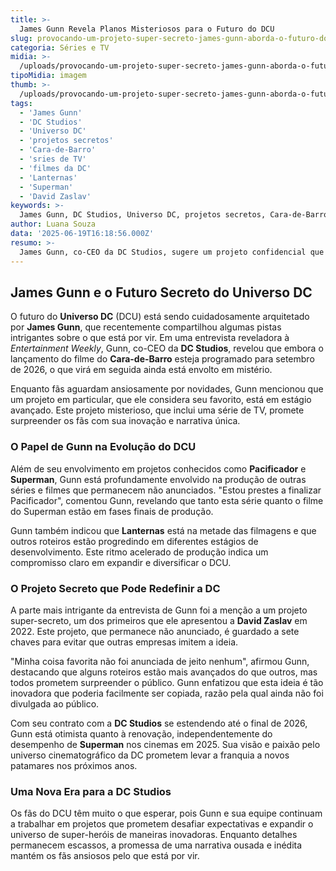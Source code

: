 ```yaml
---
title: >-
  James Gunn Revela Planos Misteriosos para o Futuro do DCU
slug: provocando-um-projeto-super-secreto-james-gunn-aborda-o-futuro-do-dcu
categoria: Séries e TV
midia: >-
  /uploads/provocando-um-projeto-super-secreto-james-gunn-aborda-o-futuro-do-dcu-thumb.png
tipoMidia: imagem
thumb: >-
  /uploads/provocando-um-projeto-super-secreto-james-gunn-aborda-o-futuro-do-dcu-thumb.png
tags:
  - 'James Gunn'
  - 'DC Studios'
  - 'Universo DC'
  - 'projetos secretos'
  - 'Cara-de-Barro'
  - 'sries de TV'
  - 'filmes da DC'
  - 'Lanternas'
  - 'Superman'
  - 'David Zaslav'
keywords: >-
  James Gunn, DC Studios, Universo DC, projetos secretos, Cara-de-Barro, séries de TV, filmes da DC, Lanternas, Superman, David Zaslav
author: Luana Souza
data: '2025-06-19T16:18:56.000Z'
resumo: >-
  James Gunn, co-CEO da DC Studios, sugere um projeto confidencial que pode moldar o próximo capítulo do Universo DC. Com 2026 no horizonte, novas séries e filmes estão em fase de desenvolvimento.
---
```


## James Gunn e o Futuro Secreto do Universo DC

O futuro do **Universo DC** (DCU) está sendo cuidadosamente arquitetado por **James Gunn**, que recentemente compartilhou algumas pistas intrigantes sobre o que está por vir. Em uma entrevista reveladora à _Entertainment Weekly_, Gunn, co-CEO da **DC Studios**, revelou que embora o lançamento do filme do **Cara-de-Barro** esteja programado para setembro de 2026, o que virá em seguida ainda está envolto em mistério.

Enquanto fãs aguardam ansiosamente por novidades, Gunn mencionou que um projeto em particular, que ele considera seu favorito, está em estágio avançado. Este projeto misterioso, que inclui uma série de TV, promete surpreender os fãs com sua inovação e narrativa única.

### O Papel de Gunn na Evolução do DCU

Além de seu envolvimento em projetos conhecidos como **Pacificador** e **Superman**, Gunn está profundamente envolvido na produção de outras séries e filmes que permanecem não anunciados. "Estou prestes a finalizar Pacificador", comentou Gunn, revelando que tanto esta série quanto o filme do Superman estão em fases finais de produção.

Gunn também indicou que **Lanternas** está na metade das filmagens e que outros roteiros estão progredindo em diferentes estágios de desenvolvimento. Este ritmo acelerado de produção indica um compromisso claro em expandir e diversificar o DCU.

### O Projeto Secreto que Pode Redefinir a DC

A parte mais intrigante da entrevista de Gunn foi a menção a um projeto super-secreto, um dos primeiros que ele apresentou a **David Zaslav** em 2022. Este projeto, que permanece não anunciado, é guardado a sete chaves para evitar que outras empresas imitem a ideia.

"Minha coisa favorita não foi anunciada de jeito nenhum", afirmou Gunn, destacando que alguns roteiros estão mais avançados do que outros, mas todos prometem surpreender o público. Gunn enfatizou que esta ideia é tão inovadora que poderia facilmente ser copiada, razão pela qual ainda não foi divulgada ao público.

Com seu contrato com a **DC Studios** se estendendo até o final de 2026, Gunn está otimista quanto à renovação, independentemente do desempenho de **Superman** nos cinemas em 2025. Sua visão e paixão pelo universo cinematográfico da DC prometem levar a franquia a novos patamares nos próximos anos.

### Uma Nova Era para a DC Studios

Os fãs do DCU têm muito o que esperar, pois Gunn e sua equipe continuam a trabalhar em projetos que prometem desafiar expectativas e expandir o universo de super-heróis de maneiras inovadoras. Enquanto detalhes permanecem escassos, a promessa de uma narrativa ousada e inédita mantém os fãs ansiosos pelo que está por vir.